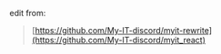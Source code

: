 edit from:
> [https://github.com/My-IT-discord/myit-rewrite](https://github.com/My-IT-discord/myit_react)
